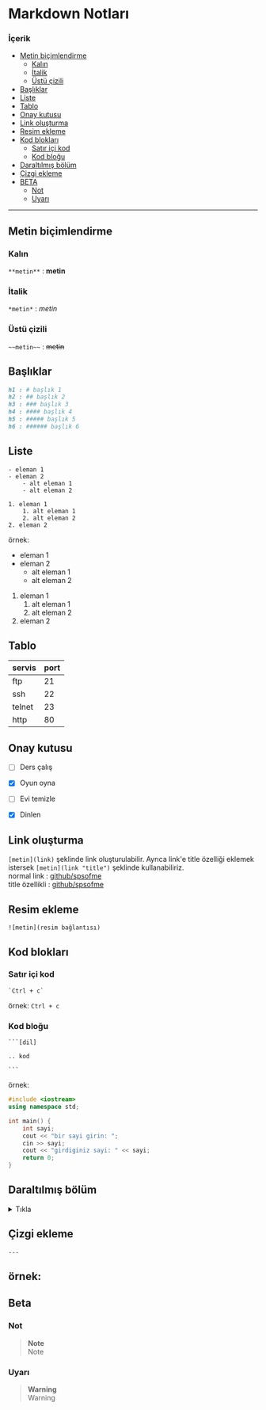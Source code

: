 # Markdown Notları

### İçerik
- [Metin biçimlendirme](#metin-biçimlendirme)
	- [Kalın](#kalın)
	- [İtalik](#italik)
	- [Üstü çizili](#üstü-çizili)
- [Başlıklar](#başlıklar)
- [Liste](#liste)
- [Tablo](#tablo)
- [Onay kutusu](#onay-kutusu)
- [Link oluşturma](#link-oluşturma)
- [Resim ekleme](#resim-ekleme)
- [Kod blokları](#kod-blokları)
	- [Satır içi kod](#satır-içi-kod) 
	- [Kod bloğu](#kod-bloğu)
- [Daraltılmış bölüm](#daraltılmış-bölüm)
- [Çizgi ekleme](#çizgi-ekleme)
- [BETA](#beta)
	- [Not](#not)
	- [Uyarı](#uyarı)

---

## Metin biçimlendirme
### Kalın
`**metin**` : **metin**

### İtalik
`*metin*` : *metin*

### Üstü çizili
`~~metin~~` : ~~metin~~



## Başlıklar
```md
h1 : # başlık 1
h2 : ## başlık 2
h3 : ### başlık 3
h4 : #### başlık 4
h5 : ##### başlık 5
h6 : ###### başlık 6
```


## Liste
```  
- eleman 1
- eleman 2
	- alt eleman 1
	- alt eleman 2

1. eleman 1
	1. alt eleman 1
	2. alt eleman 2
2. eleman 2
```
örnek:
- eleman 1
- eleman 2
	- alt eleman 1
	- alt eleman 2

1. eleman 1
	1. alt eleman 1
	2. alt eleman 2
2. eleman 2



## Tablo
| servis | port |
| ------ | ---- |
| ftp | 21 |
| ssh | 22 |
| telnet | 23 |
| http | 80 |



## Onay kutusu
- [ ] Ders çalış
- [x] Oyun oyna
- [ ] Evi temizle
- [x] Dinlen



## Link oluşturma
`[metin](link)` şeklinde link oluşturulabilir. Ayrıca link'e title özelliği eklemek istersek `[metin](link "title")` şeklinde kullanabiliriz. <br>
normal link     : [github/spsofme](https://github.com/spsofme) <br>
title özellikli : [github/spsofme](https://github.com/spsofme "github adresim")



## Resim ekleme
```
![metin](resim bağlantısı)
```



## Kod blokları
### Satır içi kod
```
`Ctrl + c`
```
örnek: `Ctrl + c`



### Kod bloğu
```
```[dil]

.. kod

```‏‏‏‏‏‏‏‏   
```
örnek:
```cpp
#include <iostream>
using namespace std;

int main() {
	int sayi;
	cout << "bir sayi girin: ";
	cin >> sayi;
	cout << "girdiginiz sayi: " << sayi;
	return 0;
}
```



## Daraltılmış bölüm
<details><summary>Tıkla</summary>
<p>
Metin
</p>
</details>



## Çizgi ekleme
```
---
```
örnek:
---


## Beta
### Not
> **Note** <br>
> Note

### Uyarı
> **Warning** <br>
> Warning
